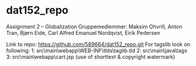 # dat152_repo
Assignment 2 – Globalization
Gruppemedlemmer: Maksim Ohvrill, Anton Tran, Bjørn Eide, Carl Alfred Emanuel Nordqvist, Eirik Pedersen

Link to repo: https://github.com/589664/dat152_repo.git
For tagslib look on following:
1: src\main\webapp\WEB-INF\tlds\taglib.tld
2: src\main\java\tags
3: src\main\webapp\cart.jsp (use of shorttext & copyright watermark)

